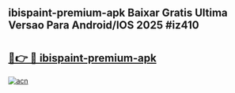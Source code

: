 ## ibispaint-premium-apk Baixar Gratis Ultima Versao Para Android/IOS 2025 #iz410

# <h2><a href="https://ainizakaria.my?title=ibispaint-premium-apk&ref=20M">🔗👉 🔴 ibispaint-premium-apk</a></h2>

[![acn](https://github.com/user-attachments/assets/0f9c940e-d8b0-45ae-aac7-cd30a18b3e1c)](https://ainizakaria.my?title=ibispaint-premium-apk&ref=20M)

